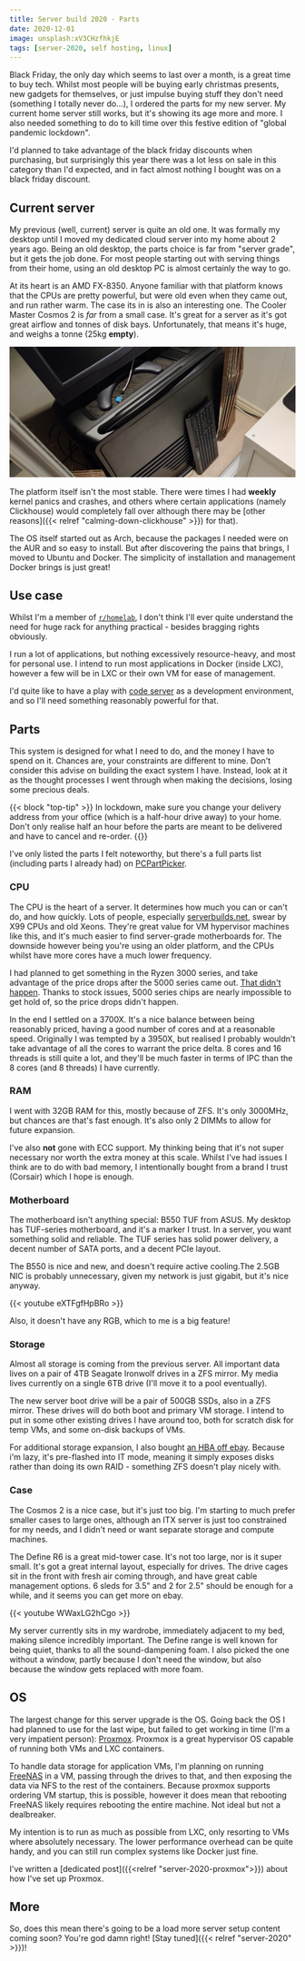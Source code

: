 ```yaml
---
title: Server build 2020 - Parts
date: 2020-12-01
image: unsplash:xV3CHzfhkjE
tags: [server-2020, self hosting, linux]
---
```


Black Friday, the only day which seems to last over a month, is a great time to buy tech. Whilst most people will be buying early christmas presents, new gadgets for themselves, or just impulse buying stuff they don't need (something I totally never do...), I ordered the parts for my new server. My current home server still works, but it's showing its age more and more. I also needed something to do to kill time over this festive edition of "global pandemic lockdown".

I'd planned to take advantage of the black friday discounts when purchasing, but surprisingly this year there was a lot less on sale in this category than I'd expected, and in fact almost nothing I bought was on a black friday discount.

## Current server

My previous (well, current) server is quite an old one. It was formally my desktop until I moved my dedicated cloud server into my home about 2 years ago. Being an old desktop, the parts choice is far from "server grade", but it gets the job done. For most people starting out with serving things from their home, using an old desktop PC is almost certainly the way to go.

At its heart is an AMD FX-8350. Anyone familiar with that platform knows that the CPUs are pretty powerful, but were old even when they came out, and run rather warm. The case its in is also an interesting one. The Cooler Master Cosmos 2 is _far_ from a small case. It's great for a server as it's got great airflow and tonnes of disk bays. Unfortunately, that means it's huge, and weighs a tonne (25kg **empty**).

![Current server - in its natural habitat](current-server.jpg)

The platform itself isn't the most stable. There were times I had **weekly** kernel panics and crashes, and others where certain applications (namely Clickhouse) would completely fall over although there may be [other reasons]({{< relref "calming-down-clickhouse" >}}) for that).

The OS itself started out as Arch, because the packages I needed were on the AUR and so easy to install. But after discovering the pains that brings, I moved to Ubuntu and Docker. The simplicity of installation and management Docker brings is just great!

## Use case

Whilst I'm a member of [`r/homelab`](https://www.reddit.com/r/homelab), I don't think I'll ever quite understand the need for huge rack for anything practical - besides bragging rights obviously.

I run a lot of applications, but nothing excessively resource-heavy, and most for personal use. I intend to run most applications in Docker (inside LXC), however a few will be in LXC or their own VM for ease of management.

I'd quite like to have a play with [code server](https://coder.com/) as a development environment, and so I'll need something reasonably powerful for that.

## Parts

This system is designed for what I need to do, and the money I have to spend on it. Chances are, your constraints are different to mine. Don't consider this advise on building the exact system I have. Instead, look at it as the thought processes I went through when making the decisions, losing some precious deals.


{{< block "top-tip" >}}
In lockdown, make sure you change your delivery address from your office (which is a half-hour drive away) to your home. Don't only realise half an hour before the parts are meant to be delivered and have to cancel and re-order.
{{</block>}}

I've only listed the parts I felt noteworthy, but there's a full parts list (including parts I already had) on [PCPartPicker](https://uk.pcpartpicker.com/user/TheOrangeOne/saved/TLsBjX).

### CPU

The CPU is the heart of a server. It determines how much you can or can't do, and how quickly. Lots of people, especially [serverbuilds.net](https://www.serverbuilds.net/), swear by X99 CPUs and old Xeons. They're great value for VM hypervisor machines like this, and it's much easier to find server-grade motherboards for. The downside however being you're using an older platform, and the CPUs whilst have more cores have a much lower frequency.

I had planned to get something in the Ryzen 3000 series, and take advantage of the price drops after the 5000 series came out. [That didn't happen](https://community.amd.com/t5/processors/ryzen-5000-is-out-of-stock/td-p/255252). Thanks to stock issues, 5000 series chips are nearly impossible to get hold of, so the price drops didn't happen.

In the end I settled on a 3700X. It's a nice balance between being reasonably priced, having a good number of cores and at a reasonable speed. Originally I was tempted by a 3950X, but realised I probably wouldn't take advantage of all the cores to warrant the price delta. 8 cores and 16 threads is still quite a lot, and they'll be much faster in terms of IPC than the 8 cores (and 8 threads) I have currently.

### RAM

I went with 32GB RAM for this, mostly because of ZFS. It's only 3000MHz, but chances are that's fast enough. It's also only 2 DIMMs to allow for future expansion.

I've also **not** gone with ECC support. My thinking being that it's not super necessary nor worth the extra money at this scale. Whilst I've had issues I think are to do with bad memory, I intentionally bought from a brand I trust (Corsair) which I hope is enough.

### Motherboard

The motherboard isn't anything special: B550 TUF from ASUS. My desktop has  TUF-series motherboard, and it's a marker I trust. In a server, you want something solid and reliable. The TUF series has solid power delivery, a decent number of SATA ports, and a decent PCIe layout.

The B550 is nice and new, and doesn't require active cooling.The 2.5GB NIC is probably unnecessary, given my network is just gigabit, but it's nice anyway.

{{< youtube eXTFgfHpBRo >}}


Also, it doesn't have any RGB, which to me is a big feature!

### Storage

Almost all storage is coming from the previous server. All important data lives on a pair of 4TB Seagate Ironwolf drives in a ZFS mirror. My media lives currently on a single 6TB drive (I'll move it to a pool eventually).

The new server boot drive will be a pair of 500GB SSDs, also in a ZFS mirror. These drives will do both boot and primary VM storage. I intend to put in some other existing drives I have around too, both for scratch disk for temp VMs, and some on-disk backups of VMs.

For additional storage expansion, I also bought [an HBA off ebay](https://www.ebay.co.uk/itm/133410496875). Because i'm lazy, it's pre-flashed into IT mode, meaning it simply exposes disks rather than doing its own RAID - something ZFS doesn't play nicely with.

### Case

The Cosmos 2 is a nice case, but it's just too big. I'm starting to much prefer smaller cases to large ones, although an ITX server is just too constrained for my needs, and I didn't need or want separate storage and compute machines.

The Define R6 is a great mid-tower case. It's not too large, nor is it super small. It's got a great internal layout, especially for drives. The drive cages sit in the front with fresh air coming through, and have great cable management options. 6 sleds for 3.5" and 2 for 2.5" should be enough for a while, and it seems you can get more on ebay.

{{< youtube WWaxLG2hCgo >}}

My server currently sits in my wardrobe, immediately adjacent to my bed, making silence incredibly important. The Define range is well known for being quiet, thanks to all the sound-dampening foam. I also picked the one without a window, partly because I don't need the window, but also because the window gets replaced with more foam.

## OS

The largest change for this server upgrade is the OS. Going back the OS I had planned to use for the last wipe, but failed to get working in time (I'm a very impatient person): [Proxmox](https://www.proxmox.com/en/proxmox-ve). Proxmox is a great hypervisor OS capable of running both VMs and LXC containers.

To handle data storage for application VMs, I'm planning on running [FreeNAS](https://www.freenas.org/) in a VM, passing through the drives to that, and then exposing the data via NFS to the rest of the containers. Because proxmox supports ordering VM startup, this is possible, however it does mean that rebooting FreeNAS likely requires rebooting the entire machine. Not ideal but not a dealbreaker.

My intention is to run as much as possible from LXC, only resorting to VMs where absolutely necessary. The lower performance overhead can be quite handy, and you can still run complex systems like Docker just fine.

I've written a [dedicated post]({{<relref "server-2020-proxmox">}}) about how I've set up Proxmox.

## More

So, does this mean there's going to be a load more server setup content coming soon? You're god damn right! [Stay tuned]({{< relref "server-2020" >}})!
